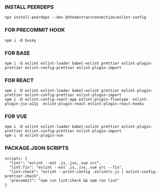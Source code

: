 ### INSTALL PEERDEPS

`npx install-peerdeps --dev @theabstractconnection/eslint-config`

### FOR PRECOMMIT HOOK

`npm i -D husky`

### FOR BASE

```
npm i -D eslint eslint-loader babel-eslint prettier eslint-plugin-prettier eslint-config-prettier eslint-plugin-import
```

### FOR REACT

```
npm i -D eslint eslint-loader babel-eslint prettier eslint-plugin-prettier eslint-config-prettier eslint-plugin-import
npm i -D eslint-config-react-app eslint-plugin-flowtype  eslint-plugin-jsx-a11y  eslint-plugin-react eslint-plugin-react-hooks
```

### FOR VUE

```
npm i -D eslint eslint-loader babel-eslint prettier eslint-plugin-prettier eslint-config-prettier eslint-plugin-import
npm i -D eslint-plugin-vue
```

### PACKAGE.JSON SCRIPTS

```
scripts: {
  "lint": "eslint --ext .js,.jsx,.vue src",
  "lint:fix": "eslint --ext .js,.jsx,.vue src --fix",
  "lint:check": "eslint --print-config .eslintrc.js | eslint-config-prettier-check",
  "precommit": "npm run lint:check && npm run lint"
}
```
